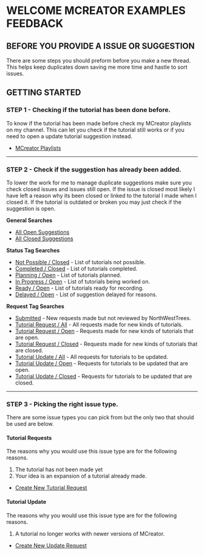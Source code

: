 # WELCOME MCREATOR EXAMPLES FEEDBACK
## BEFORE YOU PROVIDE A ISSUE OR SUGGESTION
There are some steps you should preform before you make a new thread.  
This helps keep duplicates down saving me more time and hastle to sort issues.

## GETTING STARTED
### STEP 1 - Checking if the tutorial has been done before.
To know if the tutorial has been made before check my MCreator playlists on my channel. This can let you check if the tutorial still works or if you need to open a update tutorial suggestion instead.
- [MCreator Playlists](https://www.youtube.com/@NorthWestTreesGaming/playlists?view=50&sort=dd&shelf_id=6)

***

### STEP 2 - Check if the suggestion has already been added.
To lower the work for me to manage duplicate suggestions make sure you check closed issues and issues still open. If the issue is closed most likely I have left a reason why its been closed or linked to the tutorial I made when I closed it. If the tutorial is outdated or broken you may just check if the suggestion is open.

**General Searches**
- [All Open Suggestions](https://github.com/MCreator-Examples/Feedback/issues?q=is%3Aopen)
- [All Closed Suggestions](https://github.com/MCreator-Examples/Feedback/issues?q=is%3Aclosed)

**Status Tag Searches**
- [Not Possible / Closed](https://github.com/MCreator-Examples/Feedback/issues?q=is%3Aissue+is%3Aclosed+label%3ANot-Possible) - List of tutorials not possible.
- [Completed / Closed](https://github.com/MCreator-Examples/Feedback/issues?q=is%3Aissue+is%3Aclosed+label%3ACompleted) - List of tutorials completed.
- [Planning / Open](https://github.com/MCreator-Examples/Feedback/issues?q=is%3Aopen+is%3Aissue+label%3APlanning) - List of tutorials planned.
- [In Progress / Open](https://github.com/MCreator-Examples/Feedback/issues?q=is%3Aopen+is%3Aissue+label%3AIn-Progress) - List of tutorials being worked on.
- [Ready / Open](https://github.com/MCreator-Examples/Feedback/issues?q=is%3Aopen+is%3Aissue+label%3AReady) - List of tutorials ready for recording.
- [Delayed / Open](https://github.com/MCreator-Examples/Feedback/issues?q=is%3Aopen+is%3Aissue+label%3ADelayed) - List of suggestion delayed for reasons.

**Request Tag Searches**
- [Submitted](https://github.com/MCreator-Examples/Feedback/issues?q=is%3Aissue+label%3ASubmitted) - New requests made but not reviewed by NorthWestTrees.
- [Tutorial Request / All](https://github.com/MCreator-Examples/Feedback/issues?q=is%3Aissue+label%3ATutorial-Request) - All requests made for new kinds of tutorials.
- [Tutorial Request / Open](https://github.com/MCreator-Examples/Feedback/issues?q=is%3Aissue+is%3Aopen+label%3ATutorial-Request) - Requests made for new kinds of tutorials that are open.
- [Tutorial Request / Closed](https://github.com/MCreator-Examples/Feedback/issues?q=is%3Aissue+is%3Aclosed+label%3ATutorial-Request) - Requests made for new kinds of tutorials that are closed.
- [Tutorial Update / All](https://github.com/MCreator-Examples/Feedback/issues?q=is%3Aissue+label%3ATutorial-Update) - All requests for tutorials to be updated.
- [Tutorial Update / Open](https://github.com/MCreator-Examples/Feedback/issues?q=is%3Aissue+is%3Aopen+label%3ATutorial-Update) - Requests for tutorials to be updated that are open.
- [Tutorial Update / Closed](https://github.com/MCreator-Examples/Feedback/issues?q=is%3Aissue+is%3Aclosed+label%3ATutorial-Update) - Requests for tutorials to be updated that are closed.

***

### STEP 3 - Picking the right issue type.
There are some issue types you can pick from but the only two that should be used are below.  

#### Tutorial Requests
The reasons why you would use this issue type are for the following reasons.
1. The tutorial has not been made yet
2. Your idea is an expansion of a tutorial already made.
- [Create New Tutorial Request](https://github.com/MCreator-Examples/Feedback/issues/new?assignees=&labels=Tutorial-Request%2C+Submitted&template=tutorial-requests.yml)

#### Tutorial Update
The reasons why you would use this issue type are for the following reasons.
1. A tutorial no longer works with newer versions of MCreator.
- [Create New Update Request](https://github.com/MCreator-Examples/Feedback/issues/new?assignees=&labels=Tutorial-Update%2C+Submitted&template=tutorial-update.yml)
